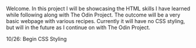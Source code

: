 Welcome. In this project I will be showcasing the HTML skills I have learned while following along with The Odin Project. The outcome will be a very basic webpage with various recipes. Currently it will have no CSS styling, but will in the future as I continue on with The Odin Project.

10/26: Begin CSS Styling